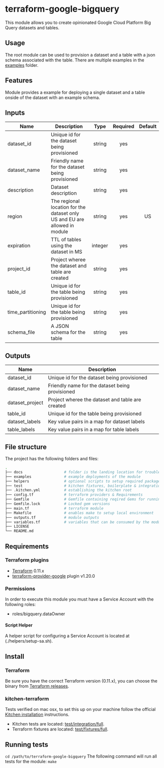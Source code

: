 # terraform-google-bigquery

This module allows you to create opinionated Google Cloud Platform Big Query datasets and tables.

## Usage
The root module can be used to provision a dataset and a table with a json schema associated with the table. There are multiple examples in the [examples](./examples/) folder.

## Features
Module provides a example for deploying a single dataset and a table onside of the dataset with an example schema.

[^]: (autogen_docs_start)

## Inputs
| Name | Description | Type | Required | Default |
|------|-------------|:----:|:-----:|:-----:|
| dataset_id | Unique id for the dataset being provisioned | string| yes ||
| dataset_name | Friendly name for the dataset being provisioned | string | yes ||
| description | Dataset description | string | yes |  ||
| region | The regional location for the dataset only US and EU are allowed in module | string | yes | US ||
| expiration | TTL of tables using the dataset in MS | integer | yes ||
| project_id | Project wheree the dataset and table are created | string | yes ||
| table_id  | Unique id for the table being provisioned | string | yes ||
| time_partitioning | Unique id for the table being provisioned | string | yes ||
| schema_file | A JSON schema for the table | string | yes ||

## Outputs
| Name | Description |
|------|-------------|
| dataset_id | Unique id for the dataset being provisioned |
| dataset_name | Friendly name for the dataset being provisioned |
| dataset_project | Project wheree the dataset and table are created |
| table_id | Unique id for the table being provisioned |
| dataset_labels | Key value pairs in a map for dataset labels |
| table_labels | Key value pairs in a map for table labels |

[^]: (autogen_docs_end)

## File structure
The project has the following folders and files:
```bash
.
├── docs                   # folder is the landing location for troubleshooting docs
├── examples               # example deployments of the module
├── helpers                # optional scripts to setup required packages, gcp services, etc
├── test                   # kitchen fixtures, boilerplate & integration tests
├── .kitchen.yml           # establishing the kitchen root
├── config.tf              # terraform providers & Requirements
├── Gemfile                # Gemfile containing reqired Gems for running kitchen-terraform
├── Gemfile.lock           # Locked gem versions
├── main.tf                # terraform module
├── Makefile               # enables make to setup local environment
├── outputs.tf             # module outputs
├── variables.tf           # variables that can be consumed by the module           
├── LICENSE
└── README.md
```
## Requirements
### Terraform plugins
- [Terraform](https://www.terraform.io/downloads.html) 0.11.x
- [terraform-provider-google](https://github.com/terraform-providers/terraform-provider-google) plugin v1.20.0

### Permissions
In order to execute this module you must have a Service Account with the following roles:
 - roles/bigquery.dataOwner

#### Script Helper
A helper script for configuring a Service Account is located at (./helpers/setup-sa.sh).

## Install
### Terraform
Be sure you have the correct Terraform version (0.11.x), you can choose the binary from [Terraform releases](https://releases.hashicorp.com/terraform/).

### kitchen-terraform
Tests verified on mac osx, to set this up on your machine follow the official [Kitchen installation](https://github.com/newcontext-oss/kitchen-terraform) instructions.
- Kitchen tests are located: [test/integration/full](test/integration/full).
- Terraform fixtures are located: [test/fixtures/full](test/fixtures/full).

## Running tests

`cd /path/to/terraform-google-bigquery`
The following command will run all tests for the module:
`make`
